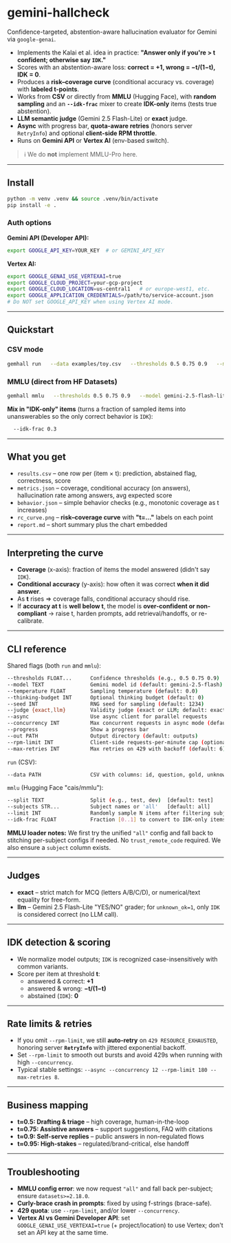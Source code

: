 # gemini-hallcheck

Confidence-targeted, abstention-aware hallucination evaluator for Gemini via `google-genai`.

- Implements the Kalai et al. idea in practice: **"Answer only if you're > t confident; otherwise say `IDK`."**
- Scores with an abstention-aware loss: **correct = +1, wrong = −t/(1−t), IDK = 0**.
- Produces a **risk–coverage curve** (conditional accuracy vs. coverage) with **labeled t-points**.
- Works from **CSV** or directly from **MMLU** (Hugging Face), with **random sampling** and an **`--idk-frac`** mixer to create **IDK-only** items (tests true abstention).
- **LLM semantic judge** (Gemini 2.5 Flash-Lite) or **exact** judge.
- **Async** with progress bar, **quota-aware retries** (honors server `RetryInfo`) and optional **client-side RPM throttle**.
- Runs on **Gemini API** or **Vertex AI** (env-based switch).

> ℹ️ We do **not** implement MMLU-Pro here.

---

## Install

```bash
python -m venv .venv && source .venv/bin/activate
pip install -e .
```

### Auth options

**Gemini API (Developer API):**

```bash
export GOOGLE_API_KEY=YOUR_KEY  # or GEMINI_API_KEY
```

**Vertex AI:**

```bash
export GOOGLE_GENAI_USE_VERTEXAI=true
export GOOGLE_CLOUD_PROJECT=your-gcp-project
export GOOGLE_CLOUD_LOCATION=us-central1   # or europe-west1, etc.
export GOOGLE_APPLICATION_CREDENTIALS=/path/to/service-account.json
# Do NOT set GOOGLE_API_KEY when using Vertex AI mode.
```

---

## Quickstart

### CSV mode

```bash
gemhall run   --data examples/toy.csv   --thresholds 0.5 0.75 0.9   --model gemini-2.5-flash-lite   --progress   --out outputs
```

### MMLU (direct from HF Datasets)

```bash
gemhall mmlu   --thresholds 0.5 0.75 0.9   --model gemini-2.5-flash-lite   --split test   --subjects all   --limit 200   --judge llm   --async --concurrency 16   --progress   --out outputs/mmlu
```

**Mix in "IDK-only" items** (turns a fraction of sampled items into unanswerables so the only correct behavior is `IDK`):

```bash
  --idk-frac 0.3
```

---

## What you get

- `results.csv` – one row per (item × t): prediction, abstained flag, correctness, score
- `metrics.json` – coverage, conditional accuracy (on answers), hallucination rate among answers, avg expected score
- `behavior.json` – simple behavior checks (e.g., monotonic coverage as t increases)
- `rc_curve.png` – **risk–coverage curve** with **"t=…"** labels on each point
- `report.md` – short summary plus the chart embedded

---

## Interpreting the curve

- **Coverage** (x-axis): fraction of items the model answered (didn't say `IDK`).
- **Conditional accuracy** (y-axis): how often it was correct **when it did answer**.
- As **t** rises ⇒ coverage falls, conditional accuracy should rise.
- If **accuracy at t** is **well below t**, the model is **over-confident or non-compliant** → raise t, harden prompts, add retrieval/handoffs, or re-calibrate.

---

## CLI reference

Shared flags (both `run` and `mmlu`):

```sh
--thresholds FLOAT...      Confidence thresholds (e.g., 0.5 0.75 0.9)  [required]
--model TEXT               Gemini model id (default: gemini-2.5-flash)
--temperature FLOAT        Sampling temperature (default: 0.0)
--thinking-budget INT      Optional thinking budget (default: 0)
--seed INT                 RNG seed for sampling (default: 1234)
--judge {exact,llm}        Validity judge (exact or LLM; default: exact)
--async                    Use async client for parallel requests
--concurrency INT          Max concurrent requests in async mode (default: 8)
--progress                 Show a progress bar
--out PATH                 Output directory (default: outputs)
--rpm-limit INT            Client-side requests-per-minute cap (optional)
--max-retries INT          Max retries on 429 with backoff (default: 6)
```

`run` (CSV):

```sh
--data PATH                CSV with columns: id, question, gold, unknown_ok
```

`mmlu` (Hugging Face "cais/mmlu"):

```sh
--split TEXT               Split (e.g., test, dev)  [default: test]
--subjects STR...          Subject names or 'all'   [default: all]
--limit INT                Randomly sample N items after filtering subjects
--idk-frac FLOAT           Fraction [0..1] to convert to IDK-only items (default: 0.0)
```

**MMLU loader notes:**
We first try the unified `"all"` config and fall back to stitching per-subject configs if needed. No `trust_remote_code` required. We also ensure a `subject` column exists.

---

## Judges

- **exact** – strict match for MCQ (letters A/B/C/D), or numerical/text equality for free-form.
- **llm** – Gemini 2.5 Flash-Lite "YES/NO" grader; for `unknown_ok=1`, only `IDK` is considered correct (no LLM call).

---

## IDK detection & scoring

- We normalize model outputs; `IDK` is recognized case-insensitively with common variants.
- Score per item at threshold **t**:
  - answered & correct: **+1**
  - answered & wrong: **−t/(1−t)**
  - abstained (`IDK`): **0**

---

## Rate limits & retries

- If you omit `--rpm-limit`, we still **auto-retry** on `429 RESOURCE_EXHAUSTED`, honoring server **`RetryInfo`** with jittered exponential backoff.
- Set `--rpm-limit` to smooth out bursts and avoid 429s when running with high `--concurrency`.
- Typical stable settings: `--async --concurrency 12 --rpm-limit 180 --max-retries 8`.

---

## Business mapping

- **t≈0.5: Drafting & triage** – high coverage, human-in-the-loop
- **t≈0.75: Assistive answers** – support suggestions, FAQ with citations
- **t≈0.9: Self-serve replies** – public answers in non-regulated flows
- **t≈0.95: High-stakes** – regulated/brand-critical, else handoff

---

## Troubleshooting

- **MMLU config error**: we now request `"all"` and fall back per-subject; ensure `datasets>=2.18.0`.
- **Curly-brace crash in prompts**: fixed by using f-strings (brace-safe).
- **429 quota**: use `--rpm-limit`, and/or lower `--concurrency`.
- **Vertex AI vs Gemini Developer API**: set `GOOGLE_GENAI_USE_VERTEXAI=true` (+ project/location) to use Vertex; don't set an API key at the same time.
